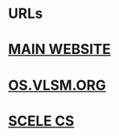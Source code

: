 <html>
<head>
</head>
<body>
  <h1> URLs </h1>
  <h1><a href='/os201'>MAIN WEBSITE</a></h1>
  <h1><a href='https://os.vlsm.org/'>OS.VLSM.ORG</a></h1>
  <h1><a href='/https://scele.cs.ui.ac.id/'>SCELE CS</a></h1>
</body>
</html>
